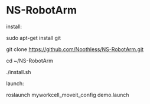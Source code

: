 # NS-RobotArm

install:

sudo apt-get install git

git clone https://github.com/Noothless/NS-RobotArm.git

cd ~/NS-RobotArm

./install.sh

launch:

roslaunch myworkcell_moveit_config demo.launch
